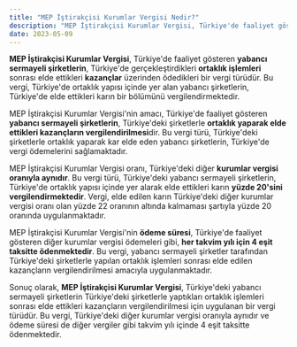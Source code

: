 ```yaml
---
title: "MEP İştirakçisi Kurumlar Vergisi Nedir?"
description: "MEP İştirakçisi Kurumlar Vergisi, Türkiye'de faaliyet gösteren yabancı sermayeli şirketlerin, Türkiye'de gerçekleştirdikleri ortaklık işlemleri sonrası elde ettikleri kazançlar üzerinden ödedikleri bir vergi türüdür."
date: 2023-05-09
---
```


**MEP İştirakçisi Kurumlar Vergisi**, Türkiye'de faaliyet gösteren **yabancı sermayeli şirketlerin**, Türkiye'de
gerçekleştirdikleri **ortaklık işlemleri** sonrası elde ettikleri **kazançlar** üzerinden ödedikleri bir vergi türüdür.
Bu vergi, Türkiye'de ortaklık yapısı içinde yer alan yabancı şirketlerin, Türkiye'de elde ettikleri karın bir bölümünü
vergilendirmektedir.

MEP İştirakçisi Kurumlar Vergisi'nin amacı, Türkiye'de faaliyet gösteren **yabancı sermayeli şirketlerin**, Türkiye'deki
şirketlerle **ortaklık yaparak elde ettikleri kazançların vergilendirilmesi**dir. Bu vergi türü, Türkiye'deki
şirketlerle ortaklık yaparak kar elde eden yabancı şirketlerin, Türkiye'de vergi ödemelerini sağlamaktadır.

MEP İştirakçisi Kurumlar Vergisi oranı, Türkiye'deki diğer **kurumlar vergisi oranıyla aynıdır**. Bu vergi türü,
Türkiye'deki yabancı sermayeli şirketlerin, Türkiye'de ortaklık yapısı içinde yer alarak elde ettikleri karın **yüzde
20'sini vergilendirmektedir**. Vergi, elde edilen karın Türkiye'deki diğer kurumlar vergisi oranı olan yüzde 22 oranının
altında kalmaması şartıyla yüzde 20 oranında uygulanmaktadır.

MEP İştirakçisi Kurumlar Vergisi'nin **ödeme süresi**, Türkiye'de faaliyet gösteren diğer kurumlar vergisi ödemeleri
gibi, **her takvim yılı için 4 eşit taksitte ödenmektedir**. Bu vergi, yabancı sermayeli şirketler tarafından
Türkiye'deki şirketlerle yapılan ortaklık işlemleri sonrası elde edilen kazançların vergilendirilmesi amacıyla
uygulanmaktadır.

Sonuç olarak, **MEP İştirakçisi Kurumlar Vergisi**, Türkiye'deki yabancı sermayeli şirketlerin Türkiye'deki şirketlerle
yaptıkları ortaklık işlemleri sonrası elde ettikleri kazançların vergilendirilmesi için uygulanan bir vergi türüdür. Bu
vergi, Türkiye'deki diğer kurumlar vergisi oranıyla aynıdır ve ödeme süresi de diğer vergiler gibi takvim yılı içinde 4
eşit taksitte ödenmektedir.
